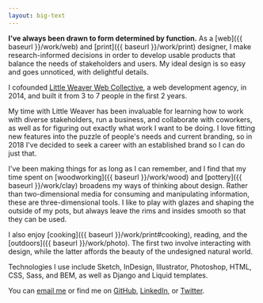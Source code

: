```yaml
---
layout: big-text
---
```


**I've always been drawn to form determined by function.**
As a [web]({{ baseurl }}/work/web) and [print]({{ baseurl }}/work/print) designer, I make research-informed decisions in order to develop usable products that balance the needs of stakeholders and users.
My ideal design is so easy and goes unnoticed, with delightful details.

I cofounded [Little Weaver Web Collective](http://littleweaverweb.com), a web development agency, in 2014, and built it from 3 to 7 people in the first 2 years.

My time with Little Weaver has been invaluable for learning how to work with diverse stakeholders, run a business, and collaborate with coworkers, as well as for figuring out exactly what work I want to be doing.
I love fitting new features into the puzzle of people's needs and current branding, so in 2018 I've decided to seek a career with an established brand so I can do just that.

I've been making things for as long as I can remember, and I find that my time spent on [woodworking]({{ baseurl }}/work/wood) and [pottery]({{ baseurl }}/work/clay) broadens my ways of thinking about design.
Rather than two-dimensional media for consuming and manipulating information, these are three-dimensional tools.
I like to play with glazes and shaping the outside of my pots, but always leave the rims and insides smooth so that they can be used.

I also enjoy [cooking]({{ baseurl }}/work/print#cooking), reading, and the [outdoors]({{ baseurl }}/work/photo).
The first two involve interacting with design, while the latter affords the beauty of the undesigned natural world.

Technologies I use include Sketch, InDesign, Illustrator, Photoshop, HTML, CSS, Sass, and BEM, as well as Django and Liquid templates.

You can
[email me](mailto:nmorduch@gmail.com)
or find me on
[GitHub](https://github.com/nmorduch/),
[LinkedIn](http://www.linkedin.com/pub/naomi-morduch-toubman/75/202/260/), or
[Twitter](https://twitter.com/nmorduch).
